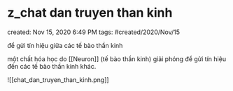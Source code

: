 ---
---

# z_chat dan truyen than kinh

created: Nov 15, 2020 6:49 PM
tags: #created/2020/Nov/15

để gửi tín hiệu giữa các tế bào thần kinh

một chất hóa học do [[Neuron]] (tế bào thần kinh) giải phóng để gửi tín hiệu đến các tế bào thần kinh khác.

![[chat_dan_truyen_than_kinh.png]]